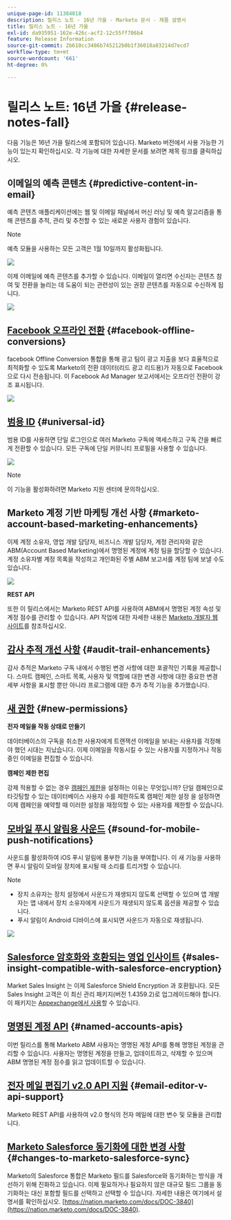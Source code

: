 ```yaml
---
unique-page-id: 11384018
description: 릴리스 노트 - 16년 가을 - Marketo 문서 - 제품 설명서
title: 릴리스 노트 - 16년 가을
exl-id: da935951-162e-426c-acf2-12c55ff706b4
feature: Release Information
source-git-commit: 2b610cc3486b745212b0b1f36018a83214d7ecd7
workflow-type: tm+mt
source-wordcount: '661'
ht-degree: 0%

---
```


# 릴리스 노트: 16년 가을 {#release-notes-fall}

다음 기능은 16년 가을 릴리스에 포함되어 있습니다. Marketo 버전에서 사용 가능한 기능이 있는지 확인하십시오. 각 기능에 대한 자세한 문서를 보려면 제목 링크를 클릭하십시오.

## 이메일의 예측 콘텐츠 {#predictive-content-in-email}

예측 콘텐츠 애플리케이션에는 웹 및 이메일 채널에서 머신 러닝 및 예측 알고리즘을 통해 콘텐츠를 추적, 관리 및 추천할 수 있는 새로운 사용자 경험이 있습니다.

>[!NOTE]
>
>예측 모듈을 사용하는 모든 고객은 1월 10일까지 활성화됩니다.

![](assets/shafe.png)

이제 이메일에 예측 콘텐츠를 추가할 수 있습니다. 이메일이 열리면 수신자는 콘텐츠 참여 및 전환을 늘리는 데 도움이 되는 관련성이 있는 권장 콘텐츠를 자동으로 수신하게 됩니다.

![](assets/predictive.png)

## [Facebook 오프라인 전환](/help/marketo/product-docs/demand-generation/facebook/understanding-facebook-offline-conversions.md) {#facebook-offline-conversions}

facebook Offline Conversion 통합을 통해 광고 팀이 광고 지출을 보다 효율적으로 최적화할 수 있도록 Marketo의 전환 데이터(리드 광고 리드용)가 자동으로 Facebook으로 다시 전송됩니다. 이 Facebook Ad Manager 보고서에서는 오프라인 전환이 강조 표시됩니다.

![](assets/facebook.png)

## [범용 ID](/help/marketo/product-docs/administration/settings/using-a-universal-id-for-subscription-login.md) {#universal-id}

범용 ID를 사용하면 단일 로그인으로 여러 Marketo 구독에 액세스하고 구독 간을 빠르게 전환할 수 있습니다. 모든 구독에 단일 커뮤니티 프로필을 사용할 수 있습니다.

![](assets/image2016-11-3-15-3a10-3a16.png)

>[!NOTE]
>
>이 기능을 활성화하려면 Marketo 지원 센터에 문의하십시오.

## Marketo 계정 기반 마케팅 개선 사항 {#marketo-account-based-marketing-enhancements}

이제 계정 소유자, 영업 개발 담당자, 비즈니스 개발 담당자, 계정 관리자와 같은 ABM(Account Based Marketing)에서 명명된 계정에 계정 팀을 할당할 수 있습니다. 계정 소유자별 계정 목록을 작성하고 개인화된 주별 ABM 보고서를 계정 팀에 보낼 수도 있습니다.

![](assets/account-team-11-15-16.png)

**REST API**

또한 이 릴리스에서는 Marketo REST API를 사용하여 ABM에서 명명된 계정 속성 및 계정 점수를 관리할 수 있습니다. API 작업에 대한 자세한 내용은 [Marketo 개발자 웹 사이트](https://experienceleague.adobe.com/en/docs/marketo-developer/marketo/rest/lead-database/named-accounts)를 참조하십시오.

## [감사 추적 개선 사항](/help/marketo/product-docs/administration/audit-trail/change-details-in-audit-trail.md) {#audit-trail-enhancements}

감사 추적은 Marketo 구독 내에서 수행된 변경 사항에 대한 포괄적인 기록을 제공합니다. 스마트 캠페인, 스마트 목록, 사용자 및 역할에 대한 변경 사항에 대한 중요한 변경 세부 사항을 표시할 뿐만 아니라 프로그램에 대한 추가 추적 기능을 추가했습니다.

## [새 권한](/help/marketo/product-docs/administration/users-and-roles/descriptions-of-role-permissions.md) {#new-permissions}

**전자 메일을 작동 상태로 만들기**

데이터베이스의 구독을 취소한 사용자에게 트랜잭션 이메일을 보내는 사용자를 걱정해야 했던 시대는 지났습니다. 이제 이메일을 작동시킬 수 있는 사용자를 지정하거나 작동 중인 이메일을 편집할 수 있습니다.

**캠페인 제한 편집**

강제 적용할 수 없는 경우 [캠페인 제한](/help/marketo/product-docs/administration/email-setup/enable-person-restrictions-for-smart-campaigns.md)을 설정하는 이유는 무엇입니까? 단일 캠페인으로 타깃팅할 수 있는 데이터베이스 사용자 수를 제한하도록 캠페인 제한 설정 을 설정하면 이제 캠페인을 예약할 때 이러한 설정을 재정의할 수 있는 사용자를 제한할 수 있습니다.

## [모바일 푸시 알림용 사운드](/help/marketo/product-docs/mobile-marketing/push-notifications/configure-mobile-push-notification.md) {#sound-for-mobile-push-notifications}

사운드를 활성화하여 iOS 푸시 알림에 풍부한 기능을 부여합니다. 이 새 기능을 사용하면 푸시 알림이 모바일 장치에 표시될 때 소리를 트리거할 수 있습니다.

>[!NOTE]
>
>* 장치 소유자는 장치 설정에서 사운드가 재생되지 않도록 선택할 수 있으며 앱 개발자는 앱 내에서 장치 소유자에게 사운드가 재생되지 않도록 옵션을 제공할 수 있습니다.
>* 푸시 알림이 Android 디바이스에 표시되면 사운드가 자동으로 재생됩니다.

![](assets/sound-for-push-notifications.png)

## [Salesforce 암호화와 호환되는 영업 인사이트](/help/marketo/product-docs/marketo-sales-insight/msi-for-salesforce/installation/install-marketo-sales-insight-package-in-salesforce-appexchange.md) {#sales-insight-compatible-with-salesforce-encryption}

Market Sales Insight 는 이제 Salesforce Shield Encryption 과 호환됩니다. 모든 Sales Insight 고객은 이 최신 관리 패키지(버전 1.4359.2)로 업그레이드해야 합니다. 이 패키지는 [Appexchange에서 사용](https://appexchange.salesforce.com/listingDetail?listingId=a0N30000001SVZmEAO)할 수 있습니다.

## [명명된 계정 API](https://experienceleague.adobe.com/en/docs/marketo-developer/marketo/rest/lead-database/named-accounts) {#named-accounts-apis}

이번 릴리스를 통해 Marketo ABM 사용자는 명명된 계정 API를 통해 명명된 계정을 관리할 수 있습니다. 사용자는 명명된 계정을 만들고, 업데이트하고, 삭제할 수 있으며 ABM 명명된 계정 점수를 읽고 업데이트할 수 있습니다.

## [전자 메일 편집기 v2.0 API 지원](https://experienceleague.adobe.com/en/docs/marketo-developer/marketo/email-scripting) {#email-editor-v-api-support}

Marketo REST API를 사용하여 v2.0 형식의 전자 메일에 대한 변수 및 모듈을 관리합니다.

## [Marketo Salesforce 동기화에 대한 변경 사항](https://nation.marketo.com/docs/DOC-3840) {#changes-to-marketo-salesforce-sync}

Marketo의 Salesforce 통합은 Marketo 필드를 Salesforce와 동기화하는 방식을 개선하기 위해 진화하고 있습니다. 이제 필요하거나 필요하지 않은 대규모 필드 그룹을 동기화하는 대신 포함할 필드를 선택하고 선택할 수 있습니다. 자세한 내용은 여기에서 설명서를 확인하십시오. [https://nation.marketo.com/docs/DOC-3840](https://nation.marketo.com/docs/DOC-3840).
